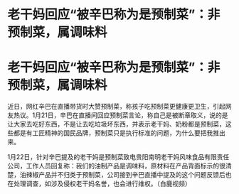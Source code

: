 # 老干妈回应“被辛巴称为是预制菜”：非预制菜，属调味料

# 老干妈回应“被辛巴称为是预制菜”：非预制菜，属调味料

近日，网红辛巴在直播带货时大赞预制菜，称孩子吃预制菜更健康更卫生，引起网友热议。1月21日，辛巴在直播间回应预制菜言论，称自己是被断章取义，说的是让大家去吃好东西，不是让去吃垃圾坏东西，并表示老干妈、奶粉都是预制菜，这些都是有工匠精神的国民品牌，预制菜只是执行标准的问题，为什么要把我推出来。

1月22日，针对辛巴提及的老干妈是预制菜致电贵阳南明老干妈风味食品有限责任公司，工作人员回复称：我们的油制产品是调味料，原材料在产品背面标示的很清楚，油辣椒产品并不归类于预制菜，公司接到辛巴直播中提及的这个问题反馈后也在处理调查，如涉及侵权老干妈名誉，也会进行维权。（白鹿视频）

